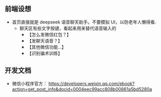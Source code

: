 ## 前端设想

- 首页直接就是 deepseek 语音聊天助手。不要模拟 UI，以防老年人懒得看.
    - 聊天区有些文字按键，看起来用来替代语音输入的
        - 【怎么发微信红包？】
        - 【发聊天语音？】
        - 【其他微信功能...】
        - 【识别骗术训练】

## 开发文档

- 微信小程序官方： https://developers.weixin.qq.com/ebook?action=get_post_info&docid=0004eec99acc808b00861a5bd5280a
